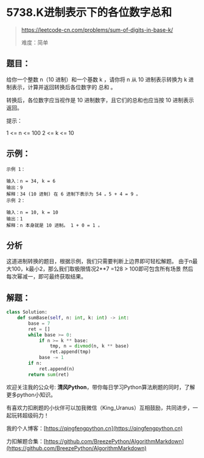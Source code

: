 # 5738.K进制表示下的各位数字总和
> https://leetcode-cn.com/problems/sum-of-digits-in-base-k/
> 
> 难度：简单

## 题目：

给你一个整数 n（10 进制）和一个基数 k ，请你将 n 从 10 进制表示转换为 k 进制表示，计算并返回转换后各位数字的 总和 。

转换后，各位数字应当视作是 10 进制数字，且它们的总和也应当按 10 进制表示返回。

提示：

1 <= n <= 100
2 <= k <= 10

## 示例：

```
示例 1：

输入：n = 34, k = 6
输出：9
解释：34 (10 进制) 在 6 进制下表示为 54 。5 + 4 = 9 。
示例 2：

输入：n = 10, k = 10
输出：1
解释：n 本身就是 10 进制。 1 + 0 = 1 。
```

## 分析

这道进制转换的题目，根据示例，我们只需要判断上边界即可轻松解题。
由于n最大100，k最小2，那么我们取极限情况2**7 =128 > 100即可包含所有场景
然后每次幂减一，即可最终获取结果。

## 解题：

```python
class Solution:
    def sumBase(self, n: int, k: int) -> int:
        base = 7
        ret = []
        while base >= 0:
            if n >= k ** base:
                tmp, n = divmod(n, k ** base)
                ret.append(tmp)
            base -= 1
        if n:
            ret.append(n)
        return sum(ret)
```

欢迎关注我的公众号: **清风Python**，带你每日学习Python算法刷题的同时，了解更多python小知识。

有喜欢力扣刷题的小伙伴可以加我微信（King_Uranus）互相鼓励，共同进步，一起玩转超级码力！

我的个人博客：[https://qingfengpython.cn](https://qingfengpython.cn)

力扣解题合集：[https://github.com/BreezePython/AlgorithmMarkdown](https://github.com/BreezePython/AlgorithmMarkdown)